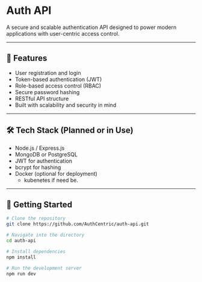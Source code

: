# Auth API

A secure and scalable authentication API designed to power modern applications with user-centric access control.

---

## 🔐 Features

- User registration and login
- Token-based authentication (JWT)
- Role-based access control (RBAC)
- Secure password hashing
- RESTful API structure
- Built with scalability and security in mind

---

## 🛠️ Tech Stack (Planned or in Use)

- Node.js / Express.js
- MongoDB or PostgreSQL
- JWT for authentication
- bcrypt for hashing
- Docker (optional for deployment)
  - kubenetes if need be.

---

## 🚀 Getting Started

```bash
# Clone the repository
git clone https://github.com/AuthCentric/auth-api.git

# Navigate into the directory
cd auth-api

# Install dependencies
npm install

# Run the development server
npm run dev

